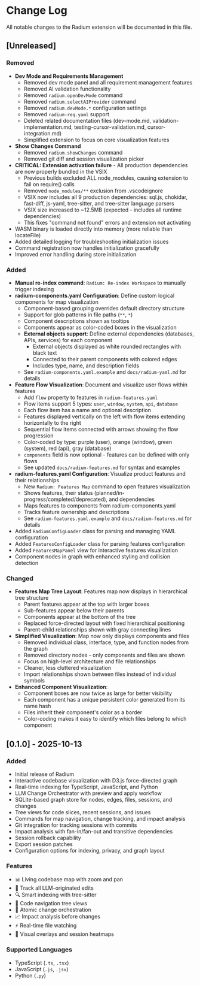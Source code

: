 # Change Log

All notable changes to the Radium extension will be documented in this file.

## [Unreleased]

### Removed
- **Dev Mode and Requirements Management**
  - Removed dev mode panel and all requirement management features
  - Removed AI validation functionality
  - Removed `radium.openDevMode` command
  - Removed `radium.selectAIProvider` command
  - Removed `radium.devMode.*` configuration settings
  - Removed `radium-req.yaml` support
  - Deleted related documentation files (dev-mode.md, validation-implementation.md, testing-cursor-validation.md, cursor-integration.md)
  - Simplified extension to focus on core visualization features
- **Show Changes Command**
  - Removed `radium.showChanges` command
  - Removed git diff and session visualization picker
- **CRITICAL: Extension activation failure** - All production dependencies are now properly bundled in the VSIX
  - Previous builds excluded ALL node_modules, causing extension to fail on require() calls
  - Removed `node_modules/**` exclusion from .vscodeignore
  - VSIX now includes all 9 production dependencies: sql.js, chokidar, fast-diff, js-yaml, tree-sitter, and tree-sitter language parsers
  - VSIX size increased to ~12.5MB (expected - includes all runtime dependencies)
  - This fixes "command not found" errors and extension not activating
- WASM binary is loaded directly into memory (more reliable than locateFile)
- Added detailed logging for troubleshooting initialization issues
- Command registration now handles initialization gracefully
- Improved error handling during store initialization

### Added
- **Manual re-index command**: `Radium: Re-index Workspace` to manually trigger indexing
- **radium-components.yaml Configuration**: Define custom logical components for map visualization
  - Component-based grouping overrides default directory structure
  - Support for glob patterns in file paths (`**`, `*`)
  - Component descriptions shown as tooltips
  - Components appear as color-coded boxes in the visualization
  - **External objects support**: Define external dependencies (databases, APIs, services) for each component
    - External objects displayed as white rounded rectangles with black text
    - Connected to their parent components with colored edges
    - Includes type, name, and description fields
  - See `radium-components.yaml.example` and `docs/radium-yaml.md` for details
- **Feature Flow Visualization**: Document and visualize user flows within features
  - Add `flow` property to features in `radium-features.yaml`
  - Flow items support 5 types: `user`, `window`, `system`, `api`, `database`
  - Each flow item has a name and optional description
  - Features displayed vertically on the left with flow items extending horizontally to the right
  - Sequential flow items connected with arrows showing the flow progression
  - Color-coded by type: purple (user), orange (window), green (system), red (api), gray (database)
  - `components` field is now optional - features can be defined with only flows
  - See updated `docs/radium-features.md` for syntax and examples
- **radium-features.yaml Configuration**: Visualize product features and their relationships
  - New `Radium: Features Map` command to open features visualization
  - Shows features, their status (planned/in-progress/completed/deprecated), and dependencies
  - Maps features to components from radium-components.yaml
  - Tracks feature ownership and descriptions
  - See `radium-features.yaml.example` and `docs/radium-features.md` for details
- Added `RadiumConfigLoader` class for parsing and managing YAML configuration
- Added `FeaturesConfigLoader` class for parsing features configuration
- Added `FeaturesMapPanel` view for interactive features visualization
- Component nodes in graph with enhanced styling and collision detection

### Changed
- **Features Map Tree Layout**: Features map now displays in hierarchical tree structure
  - Parent features appear at the top with larger boxes
  - Sub-features appear below their parents
  - Components appear at the bottom of the tree
  - Replaced force-directed layout with fixed hierarchical positioning
  - Parent-child relationships shown with gray connecting lines
- **Simplified Visualization**: Map now only displays components and files
  - Removed individual class, interface, type, and function nodes from the graph
  - Removed directory nodes - only components and files are shown
  - Focus on high-level architecture and file relationships
  - Cleaner, less cluttered visualization
  - Import relationships shown between files instead of individual symbols
- **Enhanced Component Visualization**:
  - Component boxes are now twice as large for better visibility
  - Each component has a unique persistent color generated from its name hash
  - Files inherit their component's color as a border
  - Color-coding makes it easy to identify which files belong to which component

## [0.1.0] - 2025-10-13

### Added
- Initial release of Radium
- Interactive codebase visualization with D3.js force-directed graph
- Real-time indexing for TypeScript, JavaScript, and Python
- LLM Change Orchestrator with preview and apply workflow
- SQLite-based graph store for nodes, edges, files, sessions, and changes
- Tree views for code slices, recent sessions, and issues
- Commands for map navigation, change tracking, and impact analysis
- Git integration for tracking sessions with commits
- Impact analysis with fan-in/fan-out and transitive dependencies
- Session rollback capability
- Export session patches
- Configuration options for indexing, privacy, and graph layout

### Features
- 📊 Living codebase map with zoom and pan
- 🤖 Track all LLM-originated edits
- 🔍 Smart indexing with tree-sitter
- 🌳 Code navigation tree views
- 🔄 Atomic change orchestration
- 📈 Impact analysis before changes
- ⚡ Real-time file watching
- 🎨 Visual overlays and session heatmaps

### Supported Languages
- TypeScript (`.ts`, `.tsx`)
- JavaScript (`.js`, `.jsx`)
- Python (`.py`)

